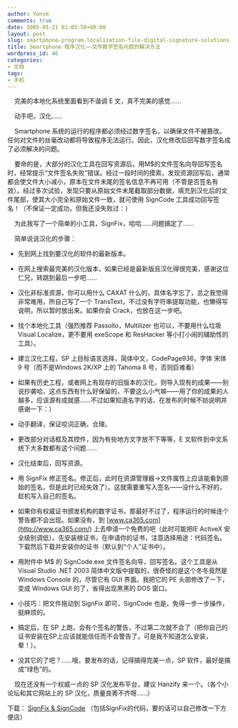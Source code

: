 ```yaml
---
author: Yonsm
comments: true
date: 2005-05-21 01:03:58+00:00
layout: post
slug: smartphone-program-localization-file-digital-signature-solutions-to-the-problem-of
title: Smartphone 程序汉化——文件数字签名问题的解决方法
wordpress_id: 46
categories:
- 文档
tags:
- 手机
---
```


    完美的本地化系统里面看到不谐调 E 文，真不完美的感觉……

    动手吧，汉化……

    Smartphone 系统的运行的程序都必须经过数字签名，以确保文件不被篡改。任何对文件的丝毫改动都将导致程序无法运行。因此，汉化修改后回写数字签名成了必须解决的问题。<!-- more -->

    要命的是，大部分的汉化工具在回写资源后，用M$的文件签名向导回写签名时，经常提示“文件签名失败”错误。经过一段时间的摸索，发现资源回写后，通常都会使文件大小减小，原本在文件末尾的签名信息不再可用（不管是否签名有效）。经过多次试验，发现只要从原始文件末尾截取部分数据，填充到汉化后的文件尾部，使其大小完全和原始文件一致，就可使用 SignCode 工具成功回写签名！（不保证一定成功，但我还没失败过：）

    为此我写了一个简单的小工具，SignFix，哈哈……问题搞定了……

    简单说说汉化的步骤：

  * 先到网上找到要汉化的软件的最新版本。

  * 在网上搜索最完美的汉化版本，如果已经是最新版且汉化得很完美，感谢这位仁兄，转跳到最后一步吧……

  * 汉化非标准资源，你可以用什么 CAXAT 什么的，具体名字忘了，总之我觉得非常难用，所自己写了一个 TransText，不过没有字符串提取功能，也懒得写说明，所以暂时放出来。如果你会 Crack，也放在这一步吧。

  * 找个本地化工具（强烈推荐 Passollo，Multilizer 也可以，不要用什么垃圾 Visual Localize，更不要用 exeScope 和 ResHacker 等小打小闹的辅助性的工具）。

  * 建立汉化工程，SP 上目标语言选择，简体中文，CodePage936，字体 宋体 9 号（而不是Windows 2K/XP 上的 Tahoma 8 号，否则巨难看）

  * 如果有历史工程，或者网上有现存的旧版本的汉化，则导入现有的成果——别说抄袭哈，这点东西有什么好保留的，不要这么小气嘛——用了你的成果的人越多，应该源有成就感……不过如果知道名字的话，在发布的时候不妨说明并感谢一下：）

  * 动手翻译，保证咬词正确，合理。

  * 更改部分对话框及其控件，因为有些地方文字放不下等等，E 文软件到中文系统下大多数都有这个问题……

  * 汉化结束后，回写资源。

  * 用 SignFix 修正签名。修正后，此时在资源管理器->文件属性上应该能看到原始的签名，但是此时已经失效了）。这就需要重写入签名——没什么不好的，趁机写入自己的签名。

  * 如果你有权威证书颁发机构的数字证书，那最好不过了，程序运行的时候连个警告都不会出现。如果没有，到 [www.ca365.com](http://www.ca365.com/) 上去申请一个免费的吧（此时可能把IE ActiveX 安全级别调低）。先安装根证书，在申请你的证书，注意选择用途：代码签名。下载然后下载并安装你的证书（默认到“个人”证书中）。

  * 用附件中 M$ 的 SignCode.exe 文件签名向导，回写签名。这个工具是从 Visual Studio .NET 2003 简体中文版中提取的，很奇怪的是这个冬冬竟然是 Windows Console 的，尽管它有 GUI 界面。我把它的 PE 头部修改了一下，变成 Windows GUI 的了，省得出现黑黑的 DOS 窗口。

  * 小技巧：把文件拖动到 SignFix 即可，SignCode 也是，免得一步一步操作，挺麻烦的。

  * 搞定后，在 SP 上跑，会有个签名的警告，不过第二次就不会了（把你自己的证书安装在SP上应该就能信任而不会警告了，可是我不知道怎么安装，晕！）。

  * 没其它的了吧？……哦，要发布的话，记得搞得完美一点，SP 软件，最好是搞成“绿色”的。

    现在还没有一个权威一点的 SP 汉化发布平台，建议 Hanzify 来一个。（各个小论坛和其它网站上的 SP 汉化，质量良莠不齐呀……）

下载： [SignFix & SignCode](up/signfix.rar) （包括SignFix的代码，要的话可以自己修改一下方便店）
